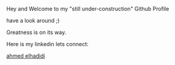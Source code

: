 Hey and Welcome to my "still under-construction" Github Profile 

have a look around ;)

Greatness is on its way.

Here is my linkedin lets connect: 
<div class="badge-base LI-profile-badge" data-locale="en_US" data-size="large" data-theme="light" data-type="HORIZONTAL" data-vanity="ahmed-elhadidi" data-version="v1"><a class="badge-base__link LI-simple-link" href="https://eg.linkedin.com/in/ahmed-elhadidi?trk=profile-badge">ahmed elhadidi</a></div>
              
